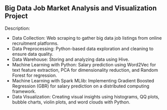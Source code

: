 ## Big Data Job Market Analysis and Visualization Project
 
Description:
 
- Data Collection: Web scraping to gather big data job listings from online recruitment platforms.
- Data Preprocessing: Python-based data exploration and cleaning to ensure data quality.
- Data Warehouse: Storing and analyzing data using Hive.
- Machine Learning with Python: Salary prediction using Word2Vec for text feature extraction, PCA for dimensionality reduction, and Random Forest for regression.
- Machine Learning with Spark MLlib: Implementing Gradient Boosted Regression (GBR) for salary prediction on a distributed computing framework.
- Data Visualization: Creating visual insights using histograms, QQ plots, bubble charts, violin plots, and word clouds with Python.